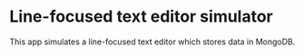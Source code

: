 # Line-focused text editor simulator
This app simulates a line-focused text editor which stores data in MongoDB.
